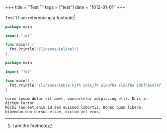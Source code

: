 +++
title = "Test 1"
tags = ["test"]
date = "1012-01-01"
+++

Test 1
I am referencing a footnote[^1]

```go {linenos=inline}
package main

import "fmt"

func main() {
  fmt.Println("{linenos=inline}")
}
```

```go
package main

import "fmt"

func main() {
  fmt.Println("{linenos=table kjfh sdlkjfh alkdfha sldkfha sdkfhasdlkf}")
}
```

```
Lorem ipsum dolor sit amet, consectetur adipiscing elit. Duis in dictum tortor.
Morbi laoreet enim id sem euismod lobortis. Donec quam libero, bibendum non cursus vitae, dictum vel eros.
```

[^1]: I am the footnote

